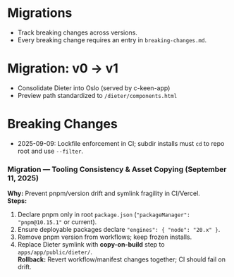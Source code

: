 # Migrations

- Track breaking changes across versions.  
- Every breaking change requires an entry in `breaking-changes.md`.

# Migration: v0 → v1

- Consolidate Dieter into Oslo (served by c-keen-app)  
- Preview path standardized to `/dieter/components.html`


# Breaking Changes

- 2025-09-09: Lockfile enforcement in CI; subdir installs must `cd` to repo root and use `--filter`.

### Migration — Tooling Consistency & Asset Copying (September 11, 2025)
**Why:** Prevent pnpm/version drift and symlink fragility in CI/Vercel.  
**Steps:**
1. Declare pnpm only in root `package.json` (`"packageManager": "pnpm@10.15.1"` or current).  
2. Ensure deployable packages declare `"engines": { "node": "20.x" }`.  
3. Remove pnpm version from workflows; keep frozen installs.  
4. Replace Dieter symlink with **copy-on-build** step to `apps/app/public/dieter/`.  
**Rollback:** Revert workflow/manifest changes together; CI should fail on drift.

